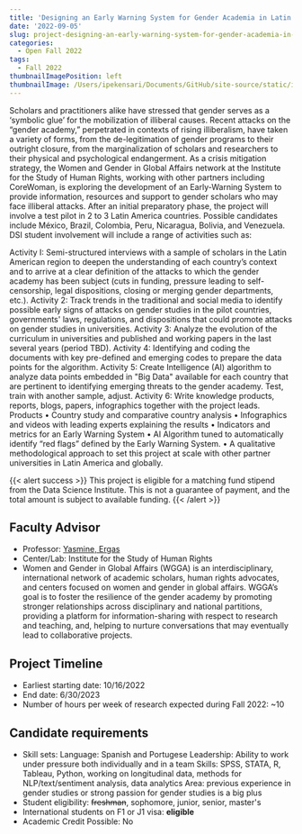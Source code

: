 ```yaml
---
title: 'Designing an Early Warning System for Gender Academia in Latin America'
date: '2022-09-05'
slug: project-designing-an-early-warning-system-for-gender-academia-in-latin-america
categories:
  - Open Fall 2022
tags:
  - Fall 2022
thumbnailImagePosition: left
thumbnailImage: /Users/ipekensari/Documents/GitHub/site-source/static/img/construction.png
---
```

Scholars and practitioners alike have stressed that gender serves as a ‘symbolic glue’ for the mobilization of illiberal causes. Recent attacks on the “gender academy,” perpetrated in contexts of rising illiberalism, have taken a variety of forms, from the de-legitimation of gender programs to their outright closure, from the marginalization of scholars and researchers to their physical and psychological endangerment.
As a crisis mitigation strategy, the Women and Gender in Global Affairs network at the Institute for the Study of Human Rights, working with other partners including CoreWoman, is exploring the development of an Early-Warning System to provide information, resources and support to gender scholars who may face illiberal attacks. After an initial preparatory phase, the project will involve a test pilot in 2 to 3 Latin America countries. Possible candidates include México, Brazil, Colombia, Peru, Nicaragua, Bolivia, and Venezuela.  DSI student involvement will include a range of activities such as: 

<!--more-->

Activity I: Semi-structured interviews with a sample of scholars in the Latin American region to deepen the understanding of each country’s context and to arrive at a clear definition of the attacks to which the gender academy has been subject (cuts in funding, pressure leading to self-censorship, legal dispositions, closing or merging gender departments, etc.).
Activity 2: Track trends in the traditional and social media to identify possible early signs of attacks on gender studies in the pilot countries, governments' laws, regulations, and dispositions that could promote attacks on gender studies in universities. 
Activity 3: Analyze the evolution of the curriculum in universities and published and working papers in the last several years (period TBD).
Activity 4: Identifying and coding the documents with key pre-defined and emerging codes to prepare the data points for the algorithm.
Activity 5: Create Intelligence (AI) algorithm to analyze data points embedded in "Big Data" available for each country that are pertinent to identifying emerging threats to the gender academy.  Test, train with another sample, adjust.
Activity 6: Write knowledge products, reports, blogs, papers, infographics together with the project leads.
Products
•	Country study and comparative country analysis 
•	Infographics and videos with leading experts explaining the results 
•	Indicators and metrics for an Early Warning System 
•	AI Algorithm tuned to automatically identify “red flags” defined by the Early Warning System. 
•	A qualitative methodological approach to set this project at scale with other partner universities in Latin America and globally.

{{< alert success >}}
This project is eligible for a matching fund stipend from the Data Science Institute. This is not a guarantee of payment, and the total amount is subject to available funding.
{{< /alert >}}

## Faculty Advisor
+ Professor: [Yasmine, Ergas](www.humanrightscolumbia.org/wgga)
+ Center/Lab: Institute for the Study of Human Rights
+ Women and Gender in Global Affairs (WGGA) is an interdisciplinary, international network of academic scholars, human rights advocates, and centers focused on women and gender in global affairs. WGGA’s goal is to foster the resilience of the gender academy by promoting stronger relationships across disciplinary and national partitions, providing a platform for information-sharing with respect to research and teaching, and, helping to nurture conversations that may eventually lead to collaborative projects.

## Project Timeline
+ Earliest starting date: 10/16/2022
+ End date: 6/30/2023
+ Number of hours per week of research expected during Fall 2022: ~10

## Candidate requirements
+ Skill sets: 
  Language: Spanish and Portugese
  Leadership: Ability to work under pressure both individually and in a team
  Skills: SPSS, STATA, R, Tableau, Python, working on longitudinal data, methods for NLP/text/sentiment analysis, data analytics
  Area: previous experience in gender studies or strong passion for gender studies is a big plus
+ Student eligibility: ~~freshman~~, sophomore, junior, senior, master's
+ International students on F1 or J1 visa: **eligible**
+ Academic Credit Possible: No

